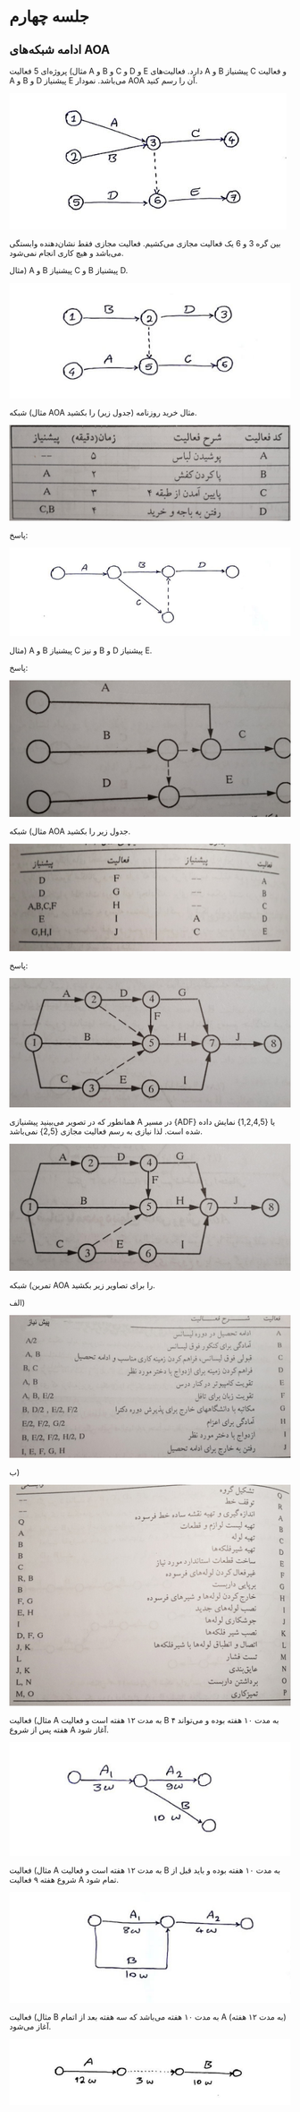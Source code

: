 # جلسه چهارم

## ادامه شبکه‌های AOA

مثال) پروژه‌ای 5 فعالیت A و B و C و D و E دارد. فعالیت‌های A و B پیشنیاز C و فعالیت A و B و D پیشنیاز E می‌باشد. نمودار AOA آن را رسم کنید.

![Paper_4](/prjctrl/images/p4.jpg)

بین گره 3 و 6 یک فعالیت مجازی می‌کشیم. فعالیت مجازی فقط نشان‌دهنده وابستگی می‌باشد و هیچ کاری انجام نمی‌شود.

مثال) A و B پیشنیاز C و B پیشنیاز D.

![Paper_5](/prjctrl/images/p5.jpg)

مثال) شبکه AOA مثال خرید روزنامه (جدول زیر) را بکشید.

![Slide_9-2](/prjctrl/images/s09-2.jpg)

پاسخ:

![Paper_6](/prjctrl/images/p6.jpg)

مثال) A و B پیشنیاز C و نیز B و D پیشنیاز E.

پاسخ:

![Slide_15](/prjctrl/images/s15.jpg)

مثال) شبکه AOA جدول زیر را بکشید.

![Slide_13-1](/prjctrl/images/s13-1.jpg)

پاسخ:

![Slide_16-2](/prjctrl/images/s16-2.jpg)

همانطور که در تصویر می‌بینید پیشنیازی A در مسیر {ADF} یا {1,2,4,5} نمایش داده شده است. لذا نیازی به رسم فعالیت مجازی {2,5} نمی‌باشد.

![Slide_17](/prjctrl/images/s17.jpg)

تمرین) شبکه AOA را برای تصاویر زیر بکشید.

الف)

![Slide_18](/prjctrl/images/s18.jpg)

ب)

![Slide_19](/prjctrl/images/s19.jpg)

مثال) فعالیت A به مدت ۱۲ هفته است و فعالیت B به مدت ۱۰ هفته بوده و می‌تواند ۴ هفته پس از شروع A آغاز شود.

![Paper_7](/prjctrl/images/p7.jpg)

مثال) فعالیت A به مدت ۱۲ هفته است و فعالیت B به مدت ۱۰ هفته بوده و باید قبل از شروع هفته ۹ فعالیت A تمام شود.

![Paper_8](/prjctrl/images/p8.jpg)

مثال) فعالیت B به مدت ۱۰ هفته می‌باشد که سه هفته بعد از اتمام A (به مدت ۱۲ هفته) آغاز می‌شود.

![Paper_9](/prjctrl/images/p9.jpg)
